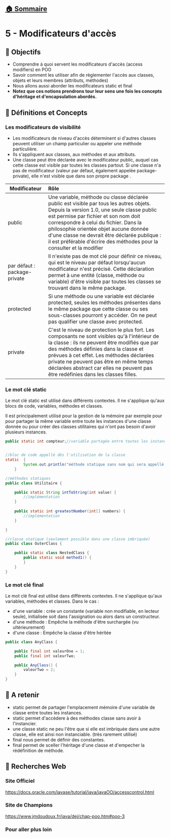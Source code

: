 ## [:house: Sommaire](../README.md)

# 5 - Modificateurs d'accès

## :dart: Objectifs 

- Comprendre à quoi servent les modificateurs d'accès (access modifiers) en POO
- Savoir comment les utiliser afin de règlementer l'accès aux classes, objets et leurs membres (attributs, méthodes)
- Nous allons aussi aborder les modificateurs static et final
- **Notez que ces notions prendrons tour leur sens une fois les concepts d'héritage et d'encapsulation abordés.**

## :toolbox: Définitions et Concepts

### Les modificateurs de visibilité

- Les modificateurs de niveau d'accès déterminent si d'autres classes peuvent utiliser un champ particulier ou appeler une méthode particulière.
- Ils s'appliquent aux classes, aux méthodes et aux attributs.
- Une classe peut être déclarée avec le modificateur public, auquel cas cette classe est visible par toutes les classes partout. Si une classe n'a pas de modificateur (valeur par défaut, également appelée package-private), elle n'est visible que dans son propre package .

| Modificateur        | Rôle    |
| -------------       |:--------|
| public | Une variable, méthode ou classe déclarée public est visible par tous les autres objets. Depuis la version 1.0, une seule classe public est permise par fichier et son nom doit correspondre à celui du fichier. Dans la philosophie orientée objet aucune donnée d'une classe ne devrait être déclarée publique : il est préférable d'écrire des méthodes pour la consulter et la modifier |
| par défaut : package-private | Il n'existe pas de mot clé pour définir ce niveau, qui est le niveau par défaut lorsqu'aucun modificateur n'est précisé. Cette déclaration permet à une entité (classe, méthode ou variable) d'être visible par toutes les classes se trouvant dans le même package. |
| protected | Si une méthode ou une variable est déclarée protected, seules les méthodes présentes dans le même package que cette classe ou ses sous-classes pourront y accéder. On ne peut pas qualifier une classe avec protected. |
| private | C'est le niveau de protection le plus fort. Les composants ne sont visibles qu'à l'intérieur de la classe : ils ne peuvent être modifiés que par des méthodes définies dans la classe et prévues à cet effet. Les méthodes déclarées private ne peuvent pas être en même temps déclarées abstract car elles ne peuvent pas être redéfinies dans les classes filles. |

### Le mot clé static

Le mot clé static est utilisé dans différents contextes.
Il ne s'applique qu'aux blocs de code, variables, méthodes et classes.

Il est principalement utilisé pour la gestion de la mémoire par exemple pour pour partager la même variable entre toute les instances d'une classe donnée ou pour créer des classes utilitaires qui n'ont pas besoin d'avoir plusieurs instances.

```java
public static int compteur;//variable partagée entre toutes les instances


//bloc de code appellé dès l'utilisation de la classe	
static  {
		System.out.println("méthode statique sans nom qui sera appellé dès 1ère utilisation de cette classe (instanciation, appel de méthode)");		
	}

//méthodes statiques	
public class Utilitaire {

	public static String intToString(int value) {
		//implémentation		
	}
	
	public static int greatestNumber(int[] numbers) {
		//implémentation
	}

}	

//classe statique (seulement possible dans une classe imbriquée)
public class OuterClass {

	public static class NestedClass {
		public static void method1() {
		}
	}
}

```

### Le mot clé final

Le mot clé final est utilisé dans différents contextes.
Il ne s'applique qu'aux variables, méthodes et classes.
Dans le cas :
- d'une variable : crée un constante (variable non modifiable, en lecteur seule), initialisée soit dans l'assignation ou alors dans un constructeur. 
- d'une méthode : Empêche la méthode d'être surchargée (vu ultérieurement)
- d'une classe : Empêche la classe d'être héritée

```java
public class AnyClass {

	public final int valeurOne = 1;
	public final int valeurTwo;

	public AnyClass() {
		valeurTwo = 2;
	}
}
```

## :speech_balloon: A retenir

- static permet de partager l'emplacement mémoire d'une variable de classe entre toutes les instances.
- static permet d'accèdere à des méthodes classe sans avoir à l'instancier.
- une classe static ne peu l'être que si elle est imbriquée dans une autre classe, elle est ainsi non instanciable. (très rarement utilisé)
- final nous permet de définir des constantes.
- final permet de sceller l'héritage d'une classe et d'empecher la rédéfinition de méthode.


## :link: Recherches Web 

### Site Officiel

https://docs.oracle.com/javase/tutorial/java/javaOO/accesscontrol.html


### Site de Champions

https://www.jmdoudoux.fr/java/dej/chap-poo.htm#poo-3

### Pour aller plus loin